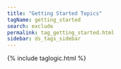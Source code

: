 ```yaml
---
title: "Getting Started Topics"
tagName: getting_started
search: exclude
permalink: tag_getting_started.html
sidebar: ds_tags_sidebar
---
```

{% include taglogic.html %}
